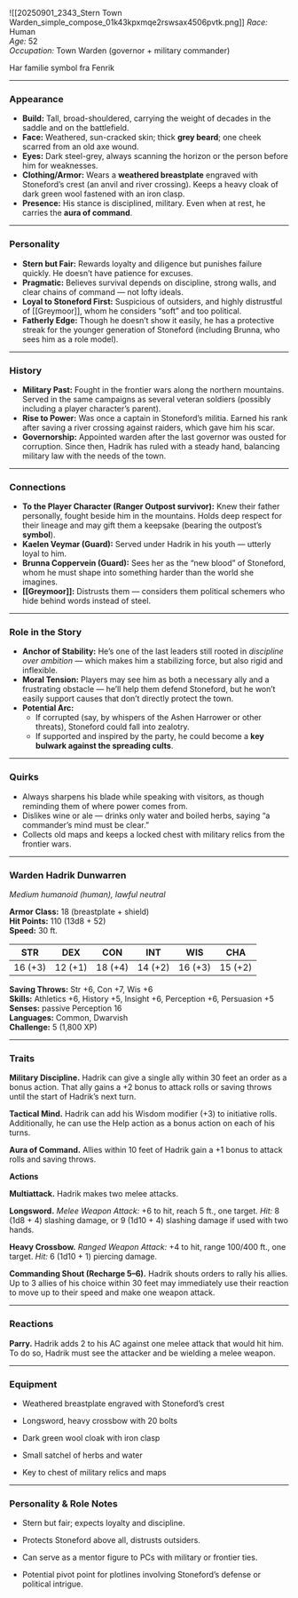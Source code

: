![[20250901_2343_Stern Town Warden_simple_compose_01k43kpxmqe2rswsax4506pvtk.png]]
_Race:_ Human  
_Age:_ 52  
_Occupation:_ Town Warden (governor + military commander)


Har familie symbol fra Fenrik

---

### **Appearance**

- **Build:** Tall, broad-shouldered, carrying the weight of decades in the saddle and on the battlefield.
- **Face:** Weathered, sun-cracked skin; thick **grey beard**; one cheek scarred from an old axe wound.
- **Eyes:** Dark steel-grey, always scanning the horizon or the person before him for weaknesses.
- **Clothing/Armor:** Wears a **weathered breastplate** engraved with Stoneford’s crest (an anvil and river crossing). Keeps a heavy cloak of dark green wool fastened with an iron clasp.
- **Presence:** His stance is disciplined, military. Even when at rest, he carries the **aura of command**.

---

### **Personality**

- **Stern but Fair:** Rewards loyalty and diligence but punishes failure quickly. He doesn’t have patience for excuses.
- **Pragmatic:** Believes survival depends on discipline, strong walls, and clear chains of command — not lofty ideals.
- **Loyal to Stoneford First:** Suspicious of outsiders, and highly distrustful of [[Greymoor]], whom he considers “soft” and too political.
- **Fatherly Edge:** Though he doesn’t show it easily, he has a protective streak for the younger generation of Stoneford (including Brunna, who sees him as a role model).

---

### **History**

- **Military Past:** Fought in the frontier wars along the northern mountains. Served in the same campaigns as several veteran soldiers (possibly including a player character’s parent).
- **Rise to Power:** Was once a captain in Stoneford’s militia. Earned his rank after saving a river crossing against raiders, which gave him his scar.
- **Governorship:** Appointed warden after the last governor was ousted for corruption. Since then, Hadrik has ruled with a steady hand, balancing military law with the needs of the town.

---

### **Connections**

- **To the Player Character (Ranger Outpost survivor):** Knew their father personally, fought beside him in the mountains. Holds deep respect for their lineage and may gift them a keepsake (bearing the outpost’s **symbol**).
- **Kaelen Veymar (Guard):** Served under Hadrik in his youth — utterly loyal to him.
- **Brunna Coppervein (Guard):** Sees her as the “new blood” of Stoneford, whom he must shape into something harder than the world she imagines.
- **[[Greymoor]]:** Distrusts them — considers them political schemers who hide behind words instead of steel.

---

### **Role in the Story**

- **Anchor of Stability:** He’s one of the last leaders still rooted in _discipline over ambition_ — which makes him a stabilizing force, but also rigid and inflexible.
- **Moral Tension:** Players may see him as both a necessary ally and a frustrating obstacle — he’ll help them defend Stoneford, but he won’t easily support causes that don’t directly protect the town.
- **Potential Arc:**
    - If corrupted (say, by whispers of the Ashen Harrower or other threats), Stoneford could fall into zealotry.
    - If supported and inspired by the party, he could become a **key bulwark against the spreading cults**.

---

### **Quirks**

- Always sharpens his blade while speaking with visitors, as though reminding them of where power comes from.
- Dislikes wine or ale — drinks only water and boiled herbs, saying “a commander’s mind must be clear.”
- Collects old maps and keeps a locked chest with military relics from the frontier wars.
---


### **Warden Hadrik Dunwarren**

_Medium humanoid (human), lawful neutral_

**Armor Class:** 18 (breastplate + shield)  
**Hit Points:** 110 (13d8 + 52)  
**Speed:** 30 ft.

|STR|DEX|CON|INT|WIS|CHA|
|---|---|---|---|---|---|
|16 (+3)|12 (+1)|18 (+4)|14 (+2)|16 (+3)|15 (+2)|

**Saving Throws:** Str +6, Con +7, Wis +6  
**Skills:** Athletics +6, History +5, Insight +6, Perception +6, Persuasion +5  
**Senses:** passive Perception 16  
**Languages:** Common, Dwarvish  
**Challenge:** 5 (1,800 XP)

---

### **Traits**

**Military Discipline.** Hadrik can give a single ally within 30 feet an order as a bonus action. That ally gains a +2 bonus to attack rolls or saving throws until the start of Hadrik’s next turn.

**Tactical Mind.** Hadrik can add his Wisdom modifier (+3) to initiative rolls. Additionally, he can use the Help action as a bonus action on each of his turns.

**Aura of Command.** Allies within 10 feet of Hadrik gain a +1 bonus to attack rolls and saving throws.

**Actions**

**Multiattack.** Hadrik makes two melee attacks.

**Longsword.** _Melee Weapon Attack:_ +6 to hit, reach 5 ft., one target. _Hit:_ 8 (1d8 + 4) slashing damage, or 9 (1d10 + 4) slashing damage if used with two hands.

**Heavy Crossbow.** _Ranged Weapon Attack:_ +4 to hit, range 100/400 ft., one target. _Hit:_ 6 (1d10 + 1) piercing damage.

**Commanding Shout (Recharge 5–6).** Hadrik shouts orders to rally his allies. Up to 3 allies of his choice within 30 feet may immediately use their reaction to move up to their speed and make one weapon attack.

---

### **Reactions**

**Parry.** Hadrik adds 2 to his AC against one melee attack that would hit him. To do so, Hadrik must see the attacker and be wielding a melee weapon.

---

### **Equipment**

- Weathered breastplate engraved with Stoneford’s crest
    
- Longsword, heavy crossbow with 20 bolts
    
- Dark green wool cloak with iron clasp
    
- Small satchel of herbs and water
    
- Key to chest of military relics and maps
    

---

### **Personality & Role Notes**

- Stern but fair; expects loyalty and discipline.
    
- Protects Stoneford above all, distrusts outsiders.
    
- Can serve as a mentor figure to PCs with military or frontier ties.
    
- Potential pivot point for plotlines involving Stoneford’s defense or political intrigue.
